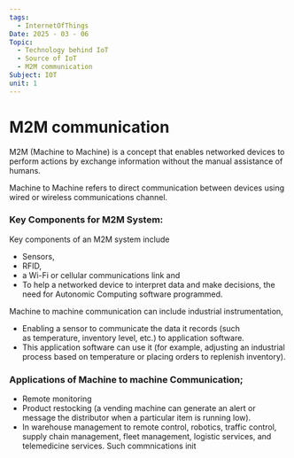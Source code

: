 ```yaml
---
tags:
  - InternetOfThings
Date: 2025 - 03 - 06
Topic:
  - Technology behind IoT
  - Source of IoT
  - M2M communication
Subject: IOT
unit: 1
---
```

# M2M communication
M2M (Machine to Machine) is a concept that enables networked devices to perform actions by exchange information without the manual assistance of humans.

Machine to Machine refers to direct communication between devices using wired or wireless communications channel.
### **Key Components for M2M System:**
Key components of an M2M system include
- Sensors,
- RFID,
- a Wi-Fi or cellular communications link and
- To help a networked device to interpret data and make decisions, the need for Autonomic Computing software programmed.

Machine to machine communication can include industrial instrumentation,
- Enabling a sensor to communicate the data it records (such as temperature, inventory level, etc.) to application software.
- This application software can use it (for example, adjusting an industrial process based on temperature or placing orders to replenish inventory).

### Applications of Machine to machine Communication;
- Remote monitoring
- Product restocking (a vending machine can generate an alert or message the distributor when a particular item is running low).
- In warehouse management to remote control, robotics, traffic control, supply chain management, fleet management, logistic services, and telemedicine services.
Such commnications init
